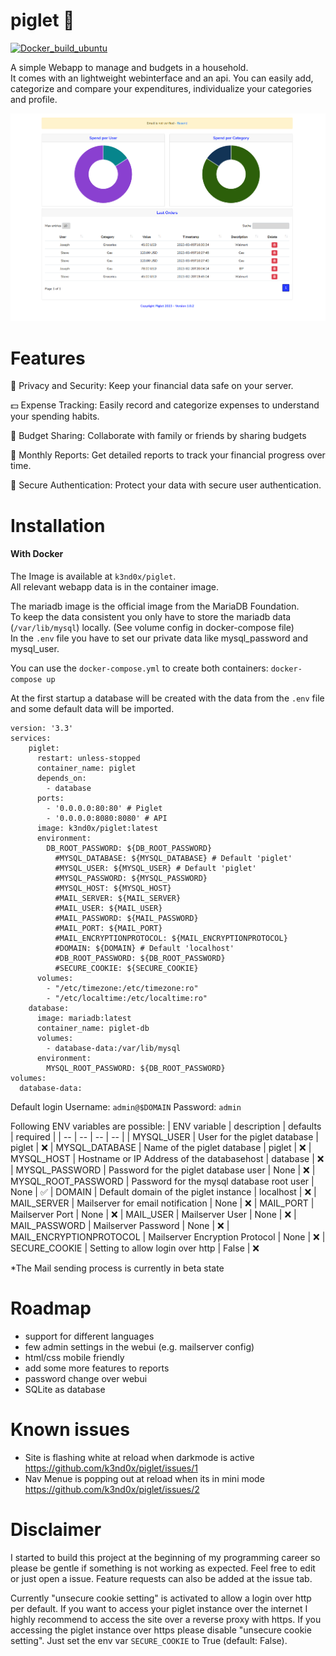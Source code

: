 # piglet :pig:
[![Docker_build_ubuntu](https://github.com/k3nd0x/piglet/actions/workflows/docker-build_push.yml/badge.svg)](https://github.com/k3nd0x/piglet/actions/workflows/docker-build_push.yml)

A simple Webapp to manage and budgets in a household. \
It comes with an lightweight webinterface and an api.
You can easily add, categorize and compare your expenditures, individualize your categories and profile. 

![Dashboard](DOCS/piglet_dashboard.PNG)

# Features
📌 Privacy and Security: Keep your financial data safe on your server.

💵 Expense Tracking: Easily record and categorize expenses to understand your spending habits.

🔄 Budget Sharing: Collaborate with family or friends by sharing budgets

📅 Monthly Reports: Get detailed reports to track your financial progress over time.

🔐 Secure Authentication: Protect your data with secure user authentication.

# Installation
#### With Docker
The Image is available at `k3nd0x/piglet`. \
All relevant webapp data is in the container image.

The mariadb image is the official image from the MariaDB Foundation. \
To keep the data consistent you only have to store the mariadb data (`/var/lib/mysql`) locally. (See volume config in docker-compose file) \
In the `.env` file you have to set our private data like mysql_password and mysql_user. 

You can use the `docker-compose.yml` to create both containers: `docker-compose up`

At the first startup a database will be created with the data from the `.env` file and some default data will be imported.
```
version: '3.3'
services:
    piglet:
      restart: unless-stopped
      container_name: piglet
      depends_on:
        - database
      ports:
        - '0.0.0.0:80:80' # Piglet
        - '0.0.0.0:8080:8080' # API
      image: k3nd0x/piglet:latest
      environment:
        DB_ROOT_PASSWORD: ${DB_ROOT_PASSWORD}
          #MYSQL_DATABASE: ${MYSQL_DATABASE} # Default 'piglet'
          #MYSQL_USER: ${MYSQL_USER} # Default 'piglet'
          #MYSQL_PASSWORD: ${MYSQL_PASSWORD}
          #MYSQL_HOST: ${MYSQL_HOST}
          #MAIL_SERVER: ${MAIL_SERVER}
          #MAIL_USER: ${MAIL_USER}
          #MAIL_PASSWORD: ${MAIL_PASSWORD}
          #MAIL_PORT: ${MAIL_PORT}
          #MAIL_ENCRYPTIONPROTOCOL: ${MAIL_ENCRYPTIONPROTOCOL}
          #DOMAIN: ${DOMAIN} # Default 'localhost'
          #DB_ROOT_PASSWORD: ${DB_ROOT_PASSWORD}
          #SECURE_COOKIE: ${SECURE_COOKIE}
      volumes:
        - "/etc/timezone:/etc/timezone:ro"
        - "/etc/localtime:/etc/localtime:ro"
    database:
      image: mariadb:latest
      container_name: piglet-db
      volumes:
        - database-data:/var/lib/mysql
      environment:
        MYSQL_ROOT_PASSWORD: ${DB_ROOT_PASSWORD}
volumes:
  database-data:
```

Default login 
Username: `admin@$DOMAIN`
Password: `admin`


Following ENV variables are possible:
| ENV variable  | description | defaults | required |
| -- | -- | -- | -- |
| MYSQL_USER  | User for the piglet database | piglet | :x:
| MYSQL_DATABASE  | Name of the piglet database | piglet | :x:
| MYSQL_HOST | Hostname or IP Address of the databasehost | database | :x:
| MYSQL_PASSWORD | Password for the piglet database user | None | :x:
| MYSQL_ROOT_PASSWORD | Password for the mysql database root user | None | :white_check_mark:
| DOMAIN | Default domain of the piglet instance | localhost | :x:
| MAIL_SERVER | Mailserver for email notification | None | :x:
| MAIL_PORT | Mailserver Port | None | :x:
| MAIL_USER | Mailserver User | None | :x:
| MAIL_PASSWORD | Mailserver Password | None | :x:
| MAIL_ENCRYPTIONPROTOCOL | Mailserver Encryption Protocol | None | :x:
| SECURE_COOKIE | Setting to allow login over http | False | :x:

*The Mail sending process is currently in beta state

# Roadmap
- support for different languages
- few admin settings in the webui (e.g. mailserver config)
- html/css mobile friendly
- add some more features to reports
- password change over webui
- SQLite as database

# Known issues
- Site is flashing white at reload when darkmode is active https://github.com/k3nd0x/piglet/issues/1
- Nav Menue is popping out at reload when its in mini mode https://github.com/k3nd0x/piglet/issues/2

# Disclaimer

I started to build this project at the beginning of my programming career so please be gentle if something is not working as expected.
Feel free to edit or just open a issue. Feature requests can also be added at the issue tab.

Currently "unsecure cookie setting" is activated to allow a login over http per default.
If you want to access your piglet instance over the internet I highly recommend to access the site over a reverse proxy with https.
If you accessing the piglet instance over https please disable "unsecure cookie setting". Just set the env var `SECURE_COOKIE` to True (default: False).

